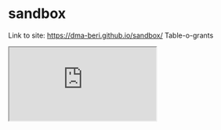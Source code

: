 # sandbox

Link to site: https://dma-beri.github.io/sandbox/
Table-o-grants

<iframe src="https://docs.google.com/spreadsheets/d/e/2PACX-1vR4gZ9QCDp8HweLwE5rFcJ6Yr2ad_GKnKu0i17MgPh5XxvW5CscWDnopDwgEJ23ZNpMh19JtWBgDbq1/pubhtml?widget=true&amp;headers=false"></iframe>
